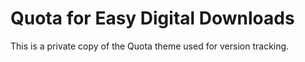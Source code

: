 Quota for Easy Digital Downloads
=====

This is a private copy of the Quota theme used for version tracking.
